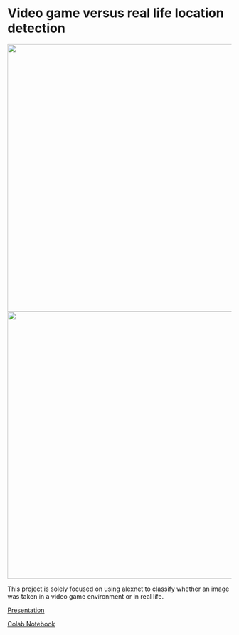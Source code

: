 <h1> Video game versus real life location detection </h1>

  <p float="left">
    <img src="https://i.imgur.com/SQwfUOd.jpeg" width = 600>
    <img src="https://i.imgur.com/fNgjIw4.jpeg" width = 600>
  </p>

<p> This project is solely focused on using alexnet to classify whether an image was taken in a video game environment or in real life. </p>

<a href ="https://docs.google.com/presentation/d/11uwLibvIyOP3Jja89rselCYy51umL3-doOeo_R67mz8/edit?usp=sharing"> Presentation </a>

<a href="https://colab.research.google.com/drive/1VHtNswxvq3jf0eEuMmUegs_i1EyA97-5?usp=sharing"> Colab Notebook </a>
